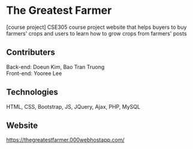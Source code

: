 # The Greatest Farmer
[course project] CSE305 course project website that helps buyers to buy farmers' crops and users to learn how to grow crops from farmers' posts

## Contributers
Back-end: Doeun Kim, Bao Tran Truong<br>
Front-end: Yooree Lee

## Technologies
HTML, CSS, Bootstrap, JS, JQuery, Ajax, PHP, MySQL

## Website
https://thegreatestfarmer.000webhostapp.com/
